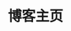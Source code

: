 ---
home: true
layout: BlogHome
icon: home
title: 博客主页
heroImage: https://theme-hope-assets.vuejs.press/logo.svg
heroText: 巫城
heroFullScreen: true
tagline: 开心 伤心 想写点什么的时候 来这里逛逛
projects:
  - icon: project
    name: 项目的名字
    desc: 项目描述
    link: https://你的项目链接

  - icon: link
    name: 链接名称
    desc: 链接详细描述
    link: https://链接地址

  - icon: book
    name: 书籍名称
    desc: 书籍详细描述
    link: https://你的书籍链接

  - icon: article
    name: 文章名称
    desc: 文章详细描述
    link: https://你的文章链接

  - icon: friend
    name: 伙伴名称
    desc: 伙伴详细介绍
    link: https://你的伙伴链接

  - icon: https://theme-hope-assets.vuejs.press/logo.svg
    name: 自定义项目
    desc: 自定义详细介绍
    link: https://你的自定义链接

footer: 小小的城里 小小的人儿 追逐儿时的梦想
---